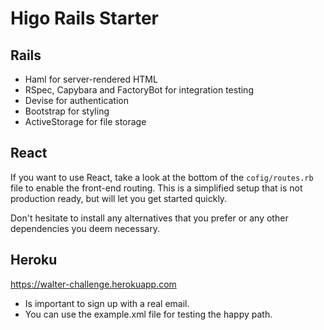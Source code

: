 # Higo Rails Starter

## Rails

- Haml for server-rendered HTML
- RSpec, Capybara and FactoryBot for integration testing
- Devise for authentication
- Bootstrap for styling
- ActiveStorage for file storage

## React

If you want to use React, take a look at the bottom of the `cofig/routes.rb` file to enable the front-end routing. This is a simplified setup that is not production ready, but will let you get started quickly.

Don't hesitate to install any alternatives that you prefer or any other dependencies you deem necessary.

## Heroku

https://walter-challenge.herokuapp.com

- Is important to sign up with a real email. 
- You can use the example.xml file for testing the happy path.
